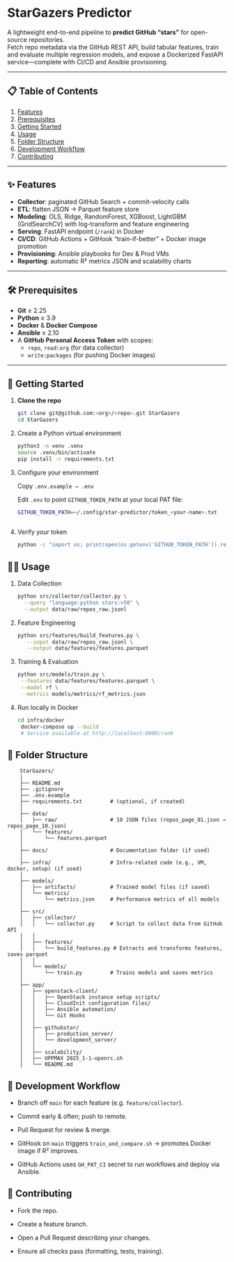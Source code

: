 # StarGazers Predictor

A lightweight end-to-end pipeline to **predict GitHub “stars”** for open-source repositories.  
Fetch repo metadata via the GitHub REST API, build tabular features, train and evaluate multiple regression models, and expose a Dockerized FastAPI service—complete with CI/CD and Ansible provisioning.

---

## 📋 Table of Contents

1. [Features](#-features)  
2. [Prerequisites](#-prerequisites)  
3. [Getting Started](#-getting-started)  
4. [Usage](#-usage)  
5. [Folder Structure](#-folder-structure)  
6. [Development Workflow](#-development-workflow)  
7. [Contributing](#-contributing)  

---

## ✨ Features

- **Collector**: paginated GitHub Search + commit-velocity calls  
- **ETL**: flatten JSON → Parquet feature store  
- **Modeling**: OLS, Ridge, RandomForest, XGBoost, LightGBM (GridSearchCV) with log-transform and feature engineering  
- **Serving**: FastAPI endpoint (`/rank`) in Docker  
- **CI/CD**: GitHub Actions + GitHook “train-if-better” + Docker image promotion  
- **Provisioning**: Ansible playbooks for Dev & Prod VMs  
- **Reporting**: automatic R² metrics JSON and scalability charts  

---

## 🛠️ Prerequisites

- **Git** ≥ 2.25  
- **Python** ≥ 3.9  
- **Docker** & **Docker Compose**  
- **Ansible** ≥ 2.10  
- A **GitHub Personal Access Token** with scopes:  
  - `repo`, `read:org` (for data collector)  
  - `write:packages` (for pushing Docker images)  

---

## 🚀 Getting Started

1. **Clone the repo**  
   ```bash
   git clone git@github.com:<org>/<repo>.git StarGazers
   cd StarGazers
   
2. Create a Python virtual environment
   ```bash
   python3 -m venv .venv
   source .venv/bin/activate
   pip install -r requirements.txt

3. Configure your environment

   Copy ​`.env.example → .env`
   
   Edit `.env` to point `GITHUB_TOKEN_PATH` at your local PAT file:
   ```bash
   GITHUB_TOKEN_PATH=~/.config/star-predictor/token_<your-name>.txt
  
4. Verify your token
   ```bash
   python -c "import os; print(open(os.getenv('GITHUB_TOKEN_PATH')).read().startswith('ghp_'))"

## 🏃‍♂️ Usage

1. Data Collection
   ```bash
   python src/collector/collector.py \
     --query "language:python stars:>50" \
     --output data/raw/repos_raw.jsonl
2. Feature Engineering
   ```bash
   python src/features/build_features.py \
      --input data/raw/repos_raw.jsonl \
      --output data/features/features.parquet
3. Training & Evaluation
   ```bash
   python src/models/train.py \
    --features data/features/features.parquet \
    --model rf \
    --metrics models/metrics/rf_metrics.json
4. Run locally in Docker
   ```bash
   cd infra/docker
    docker-compose up --build
    # Service available at http://localhost:8000/rank

## 📂 Folder Structure
        StarGazers/
        │
        ├── README.md
        ├── .gitignore
        ├── .env.example
        ├── requirements.txt         # (optional, if created)
        │
        ├── data/
        │   ├── raw/                 # 10 JSON files (repos_page_01.json → repos_page_10.json)
        │   └── features/
        │       └── features.parquet
        │
        ├── docs/                    # Documentation folder (if used)
        │
        ├── infra/                   # Infra-related code (e.g., VM, docker, setup) (if used)
        │
        ├── models/
        │   ├── artifacts/           # Trained model files (if saved)
        │   └── metrics/
        │       └── metrics.json     # Performance metrics of all models
        │
        ├── src/
        │   ├── collector/
        │   │   └── collector.py     # Script to collect data from GitHub API
        │   │
        │   ├── features/
        │   │   └── build_features.py # Extracts and transforms features, saves parquet
        │   │
        │   └── models/
        │       └── train.py         # Trains models and saves metrics
        │  
        ├── app/
        │   ├── openstack-client/
        │   │   ├── OpenStack instance setup scripts/
        │   │   ├── CloudInit configuration files/
        │   │   ├── Ansible automation/
        │   │   └── Git Hooks
        │   │
        │   ├── githubstar/
        │   │   ├── production_server/
        │   │   └── development_server/ 
        │   │
        │   ├── scalability/
        │   ├── UPPMAX 2025_1-1-openrc.sh
        │   └── README.md
    


## 🔄 Development Workflow
- Branch off `main` for each feature (e.g. `feature/collector`).

- Commit early & often; push to remote.

- Pull Request for review & merge.

- GitHook on `main` triggers `train_and_compare.sh` → promotes Docker image if R² improves.

- GitHub Actions uses `GH_PAT_CI` secret to run workflows and deploy via Ansible.


## 🤝 Contributing
- Fork the repo.

- Create a feature branch.

- Open a Pull Request describing your changes.

- Ensure all checks pass (formatting, tests, training).
